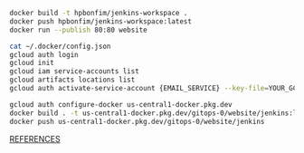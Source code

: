 ```sh
docker build -t hpbonfim/jenkins-workspace .
docker push hpbonfim/jenkins-workspace:latest
docker run --publish 80:80 website

cat ~/.docker/config.json
gcloud auth login
gcloud init
gcloud iam service-accounts list
gcloud artifacts locations list
gcloud auth activate-service-account {EMAIL_SERVICE} --key-file=YOUR_GCLOUD_KEY.json

gcloud auth configure-docker us-central1-docker.pkg.dev
docker build . -t us-central1-docker.pkg.dev/gitops-0/website/jenkins:latest
docker push us-central1-docker.pkg.dev/gitops-0/website/jenkins
```

[REFERENCES](https://cloud.google.com/artifact-registry/docs/docker/pushing-and-pulling)
